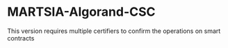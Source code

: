# MARTSIA-Algorand-CSC
This version requires multiple certifiers to confirm the operations on smart contracts

